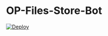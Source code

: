 # OP-Files-Store-Bot


[![Deploy](https://www.herokucdn.com/deploy/button.svg)](https://heroku.com/deploy?template=https://github.com/harifilter/OP-Files-Store-Bot)
